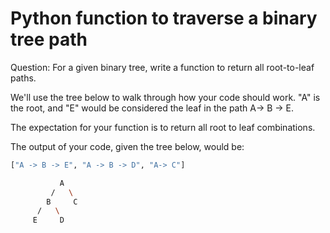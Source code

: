 # Python function to traverse a binary tree path

Question: For a given binary tree, write a function to return all root-to-leaf
paths.

We'll use the tree below to walk through how your code should work. "A" is the
root, and "E" would be considered the leaf in the path A-> B -> E. 

The expectation for your function is to return all root to leaf combinations.

The output of your code, given the tree below, would be: 

```bash
["A -> B -> E", "A -> B -> D", "A-> C"]
```

```bash        
           A          
         /   \        
        B     C       
      /   \           
     E     D
```